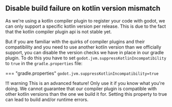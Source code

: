 ## Disable build failure on kotlin version mismatch
As we're using a kotlin compiler plugin to register your code with godot, we can only support a specific kotlin version per release. This is due to the fact that the kotlin compiler plugin api is not stable yet.

But if you are familiar with the quirks of compiler plugins and their compatibility and you need to use another kotlin version than we officially support, you can disable the version checks we have in place in our gradle plugin. To do this you have to set `godot.jvm.suppressKotlinIncompatibility` to `true` in the `gradle.properties` file:

=== "gradle.properties"
    ```
    godot.jvm.suppressKotlinIncompatibility=true
    ```

!!! warning
    This is an advanced feature! Only use it if you know what you're doing. We cannot guarantee that our compiler plugin is compatible with other kotlin versions than the one we build it for. Setting this property to true can lead to build and/or runtime errors.